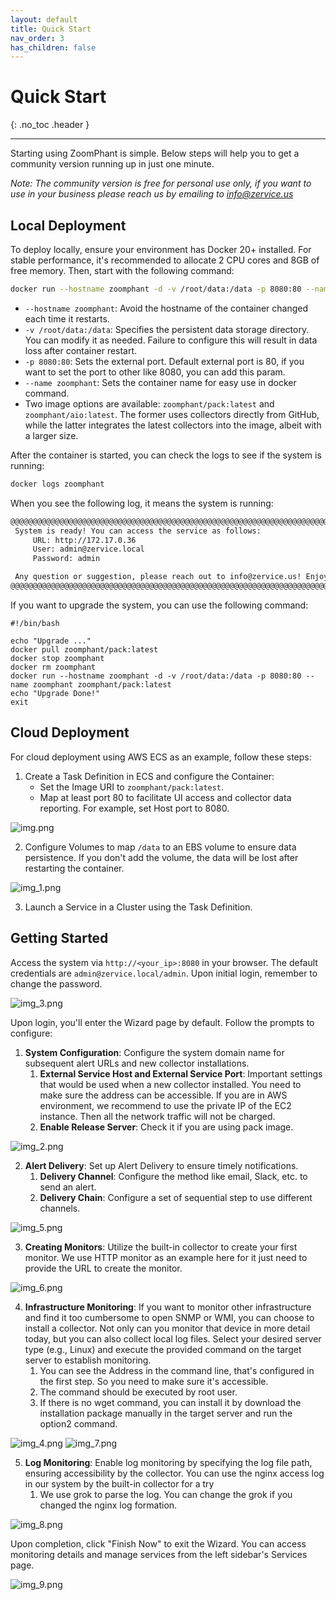 ```yaml
---
layout: default
title: Quick Start
nav_order: 3
has_children: false
---
```


# Quick Start
{: .no_toc .header }

----
Starting using ZoomPhant is simple. Below steps will help you to get a community version running up in just one minute.

*Note: The community version is free for personal use only, if you want to use in your business please reach us by emailing to [info@zervice.us](mailto:info@zervice.us)*

## Local Deployment

To deploy locally, ensure your environment has Docker 20+ installed. For stable performance, it's recommended to allocate 2 CPU cores and 8GB of free memory. Then, start with the following command:

```bash
docker run --hostname zoomphant -d -v /root/data:/data -p 8080:80 --name zoomphant zoomphant/pack:latest
```
- `--hostname zoomphant`: Avoid the hostname of the container changed each time it restarts.
- `-v /root/data:/data`: Specifies the persistent data storage directory. You can modify it as needed. Failure to configure this will result in data loss after container restart.
- `-p 8080:80`: Sets the external port. Default external port is 80, if you want to set the port to other like 8080, you can add this param.
- `--name zoomphant`: Sets the container name for easy use in docker command.
- Two image options are available: `zoomphant/pack:latest` and `zoomphant/aio:latest`. The former uses collectors directly from GitHub, while the latter integrates the latest collectors into the image, albeit with a larger size.

After the container is started, you can check the logs to see if the system is running:
```bash
docker logs zoomphant
```

When you see the following log, it means the system is running:
```bash
@@@@@@@@@@@@@@@@@@@@@@@@@@@@@@@@@@@@@@@@@@@@@@@@@@@@@@@@@@@@@@@@@@@@@@@@@@@@
 System is ready! You can access the service as follows:
     URL: http://172.17.0.36
     User: admin@zervice.local
     Password: admin

 Any question or suggestion, please reach out to info@zervice.us! Enjoy!!!
@@@@@@@@@@@@@@@@@@@@@@@@@@@@@@@@@@@@@@@@@@@@@@@@@@@@@@@@@@@@@@@@@@@@@@@@@@@@
```

If you want to upgrade the system, you can use the following command:
```
#!/bin/bash

echo "Upgrade ..."
docker pull zoomphant/pack:latest
docker stop zoomphant
docker rm zoomphant
docker run --hostname zoomphant -d -v /root/data:/data -p 8080:80 --name zoomphant zoomphant/pack:latest
echo "Upgrade Done!"
exit
```

## Cloud Deployment

For cloud deployment using AWS ECS as an example, follow these steps:

1. Create a Task Definition in ECS and configure the Container:
    - Set the Image URI to `zoomphant/pack:latest`.
    - Map at least port 80 to facilitate UI access and collector data reporting. For example, set Host port to 8080.

![img.png](img.png)

2. Configure Volumes to map `/data` to an EBS volume to ensure data persistence. If you don't add the volume, the data will be lost after restarting the container.

![img_1.png](img_1.png)

3. Launch a Service in a Cluster using the Task Definition.

## Getting Started

Access the system via `http://<your_ip>:8080` in your browser. The default credentials are `admin@zervice.local/admin`. Upon initial login, remember to change the password.

![img_3.png](img_3.png)

Upon login, you'll enter the Wizard page by default. Follow the prompts to configure:

1. **System Configuration**: Configure the system domain name for subsequent alert URLs and new collector installations.
   1. **External Service Host and External Service Port**: Important settings that would be used when a new collector installed. You need to make sure the address can be accessible. If you are in AWS environment, we recommend to use the private IP of the EC2 instance. Then all the network traffic will not be charged. 
   2. **Enable Release Server**: Check it if you are using pack image.

![img_2.png](img_2.png)

2. **Alert Delivery**: Set up Alert Delivery to ensure timely notifications. 
   1. **Delivery Channel**: Configure the method like email, Slack, etc. to send an alert.
   2. **Delivery Chain**: Configure a set of sequential step to use different channels.

![img_5.png](img_5.png)

3. **Creating Monitors**: Utilize the built-in collector to create your first monitor. We use HTTP monitor as an example here for it just need to provide the URL to create the monitor.

![img_6.png](img_6.png)

4. **Infrastructure Monitoring**: If you want to monitor other infrastructure and find it too cumbersome to open SNMP or WMI, you can choose to install a collector. Not only can you monitor that device in more detail today, but you can also collect local log files. Select your desired server type (e.g., Linux) and execute the provided command on the target server to establish monitoring.
   1. You can see the Address in the command line, that's configured in the first step. So you need to make sure it's accessible.
   2. The command should be executed by root user.
   3. If there is no wget command, you can install it by download the installation package manually in the target server and run the option2 command.

![img_4.png](img_4.png)
![img_7.png](img_7.png)

5. **Log Monitoring**: Enable log monitoring by specifying the log file path, ensuring accessibility by the collector. You can use the nginx access log in our system by the built-in collector for a try
   1. We use grok to parse the log. You can change the grok if you changed the nginx log formation.

![img_8.png](img_8.png)

Upon completion, click "Finish Now" to exit the Wizard. You can access monitoring details and manage services from the left sidebar's Services page.

![img_9.png](img_9.png)


